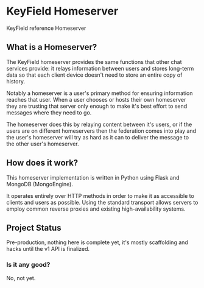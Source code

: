
# KeyField Homeserver

KeyField reference Homeserver

## What is a Homeserver?

The KeyField homeserver provides the same functions that other chat services provide: it relays information between users and stores long-term data so that each client device doesn't need to store an entire copy of history.

Notably a homeserver is a user's primary method for ensuring information reaches that user. When a user chooses or hosts their own homeserver they are trusting that server only enough to make it's best effort to send messages where they need to go.

The homeserver does this by relaying content between it's users, or if the users are on different homeservers then the federation comes into play and the user's homeserver will try as hard as it can to deliver the message to the other user's homeserver.

## How does it work?

This homeserver implementation is written in Python using Flask and MongoDB (MongoEngine).

It operates entirely over HTTP methods in order to make it as accessible to clients and users as possible. Using the standard transport allows servers to employ common reverse proxies and existing high-availability systems.

## Project Status

Pre-production, nothing here is complete yet, it's mostly scaffolding and hacks until the v1 API is finalized.

### Is it any good?

No, not yet.
